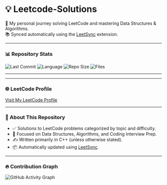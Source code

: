  # 💡 Leetcode-Solutions

🚀 My personal journey solving LeetCode and mastering Data Structures & Algorithms.  
📚 Synced automatically using the [LeetSync](https://github.com/leetsync/leetsync) extension.

---

### 📊 Repository Stats

![Last Commit](https://img.shields.io/github/last-commit/M-Hasaam/Leetcode-Solutions)
![Language](https://img.shields.io/github/languages/top/M-Hasaam/Leetcode-Solutions)
![Repo Size](https://img.shields.io/github/repo-size/M-Hasaam/Leetcode-Solutions)
![Files](https://img.shields.io/github/directory-file-count/M-Hasaam/Leetcode-Solutions?label=Files)

---
<!-- PROBLEM_COUNT_START -->
<!-- Will be replaced by script -->
<!-- PROBLEM_COUNT_END -->
---

### 🌐 LeetCode Profile

[Visit My LeetCode Profile](https://github.com/M-Hasaam)

---

### 📌 About This Repository

- ✅ Solutions to LeetCode problems categorized by topic and difficulty.
- 🧠 Focused on Data Structures, Algorithms, and Coding Interview Prep.
- ✍️ Written primarily in C++ (unless otherwise stated).
- 📦 Automatically updated using [LeetSync](https://github.com/leetsync/leetsync).


---

### 🔥 Contribution Graph

![GitHub Activity Graph](https://github-readme-activity-graph.vercel.app/graph?username=M-Hasaam&theme=react-dark&area=true)
